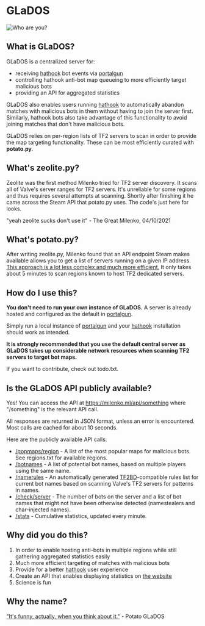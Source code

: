 # GLaDOS

![Who are you?](https://i.imgur.com/0gbb1AH.png)


## What is GLaDOS?

GLaDOS is a centralized server for:
* receiving [hathook](https://github.com/incontestableness/hathook-public) bot events via [portalgun](https://github.com/incontestableness/portalgun)
* controlling hathook anti-bot map queueing to more efficiently target malicious bots
* providing an API for aggregated statistics

GLaDOS also enables users running [hathook](https://github.com/incontestableness/hathook-public) to automatically abandon matches with malicious bots in them without having to join the server first. Similarly, hathook bots also take advantage of this functionality to avoid joining matches that don't have malicious bots.

GLaDOS relies on per-region lists of TF2 servers to scan in order to provide the map targeting functionality. These can be most efficiently curated with **potato.py**.


## What's zeolite.py?

Zeolite was the first method Milenko tried for TF2 server discovery. It scans all of Valve's server ranges for TF2 servers. It's unreliable for some regions and thus requires several attempts at scanning. Shortly after finishing it he came across the Steam API that potato.py uses. The code's just here for looks.

"yeah zeolite sucks don't use it" - The Great Milenko, 04/10/2021


## What's potato.py?

After writing zeolite.py, Milenko found that an API endpoint Steam makes available allows you to get a list of servers running on a given IP address. [This approach is a lot less complex and much more efficient.](https://i1.theportalwiki.net/img/5/58/GLaDOS_potatos_longfall_speech03.wav) It only takes about 5 minutes to scan regions known to host TF2 dedicated servers.


## How do I use this?

**You don't need to run your own instance of GLaDOS.** A server is already hosted and configured as the default in [portalgun](https://github.com/incontestableness/portalgun).

Simply run a local instance of [portalgun](https://github.com/incontestableness/portalgun) and your [hathook](https://github.com/incontestableness/hathook-public) installation should work as intended.

**It is strongly recommended that you use the default central server as GLaDOS takes up considerable network resources when scanning TF2 servers to target bot maps.**

If you want to contribute, check out todo.txt.


## Is the GLaDOS API publicly available?

Yes! You can access the API at https://milenko.ml/api/something where "/something" is the relevant API call.

All responses are returned in JSON format, unless an error is encountered. Most calls are cached for about 10 seconds.

Here are the publicly available API calls:
* [/popmaps/region](https://milenko.ml/api/popmaps/iad) - A list of the most popular maps for malicious bots. See regions.txt for available regions.
* [/botnames](https://milenko.ml/api/botnames) - A list of potential bot names, based on multiple players using the same name.
* [/namerules](https://milenko.ml/api/namerules) - An automatically generated [TF2BD](https://github.com/PazerOP/tf2_bot_detector)-compatible rules list for current bot names based on scanning Valve's TF2 servers for patterns in names.
* [/check/server](https://milenko.ml/api/check/208.78.165.231:27015) - The number of bots on the server and a list of bot names that might not have been otherwise detected (namestealers and char-injected names).
* [/stats](https://milenko.ml/api/stats) - Cumulative statistics, updated every minute.


## Why did you do this?

1. In order to enable hosting anti-bots in multiple regions while still gathering aggregated statistics easily
2. Much more efficient targeting of matches with malicious bots
3. Provide for a better [hathook](https://github.com/incontestableness/hathook-public) user experience
4. Create an API that enables displaying statistics on [the website](https://milenko.ml/)
5. Science is fun


## Why the name?

["It's funny, actually, when you think about it."](https://i1.theportalwiki.net/img/3/3b/GLaDOS_escape_01_part1_nag09-1.wav) - Potato GLaDOS
